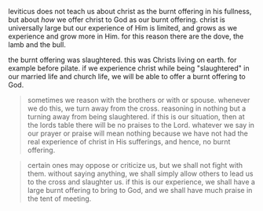 leviticus does not teach us about christ as the burnt offering in his fullness,
but about *how* we offer christ to God as our burnt offering. christ is universally
large but our experience of Him is limited, and grows as we experience and grow more
in Him. for this reason there are the dove, the lamb and the bull.

the burnt offering was slaughtered. this was Christs living on earth. for example before pilate. if we experience christ while being "slaughtered" in our married life and church life, we will be able to offer a burnt offering to God.

> sometimes we reason with the brothers or with or spouse. whenever we do this, we turn away from the cross. reasoning in nothing but a turning away from being slaughtered. if this is our situation, then at the lords table there will be no praises to the Lord. whatever we say in our prayer or praise will mean nothing because we have not had the real experience of christ in His sufferings, and hence, no burnt offering.


> certain ones may oppose or criticize us, but we shall not fight with them. without saying anything, we shall simply allow others to lead us to the cross and slaughter us. if this is our experience, we shall have a large burnt offering to bring to God, and we shall have much praise in the tent of meeting.
